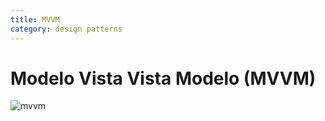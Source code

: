 ```yaml
---
title: MVVM
category: design patterns
---
```

# Modelo Vista Vista Modelo (MVVM)

![mvvm](https://user-images.githubusercontent.com/214138/31826768-90427e3a-b57b-11e7-8bca-ad793349dcf7.png)
